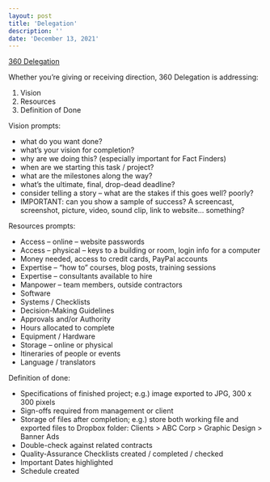 ```yaml
---
layout: post
title: 'Delegation'
description: ''
date: 'December 13, 2021'
---
```


[360 Delegation](https://profitfactory.com/360delegation/)

Whether you’re giving or receiving direction, 360 Delegation is addressing:
1. Vision
2. Resources
3. Definition of Done

Vision prompts:
- what do you want done?
- what’s your vision for completion?
- why are we doing this? (especially important for Fact Finders)
- when are we starting this task / project?
- what are the milestones along the way?
- what’s the ultimate, final, drop-dead deadline?
- consider telling a story – what are the stakes if this goes well?  poorly?
- IMPORTANT: can you show a sample of success?  A screencast, screenshot, picture, video, sound clip, link to website… something?

Resources prompts:
- Access – online – website passwords
- Access – physical – keys to a building or room, login info for a computer
- Money needed, access to credit cards, PayPal accounts
- Expertise – “how to” courses, blog posts, training sessions
- Expertise – consultants available to hire
- Manpower – team members, outside contractors
- Software
- Systems / Checklists
- Decision-Making Guidelines
- Approvals and/or Authority
- Hours allocated to complete
- Equipment / Hardware
- Storage – online or physical
- Itineraries of people or events
- Language / translators

Definition of done:
- Specifications of finished project; e.g.) image exported to JPG, 300 x 300 pixels
- Sign-offs required from management or client
- Storage of files after completion; e.g.) store both working file and exported files to Dropbox folder: Clients > ABC Corp > Graphic Design > Banner Ads
- Double-check against related contracts
- Quality-Assurance Checklists created / completed / checked
- Important Dates highlighted
- Schedule created
